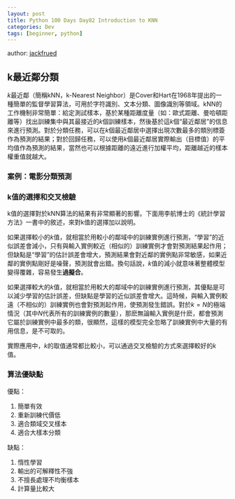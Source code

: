 ```yaml
---
layout: post
title: Python 100 Days Day82 Introduction to KNN
categories: Dev
tags: [beginner, python]
---
```


author: [jackfrued](https://github.com/jackfrued/Python-100-Days)

## k最近鄰分類

$k$最近鄰（簡稱kNN，k-Nearest Neighbor）是Cover和Hart在1968年提出的一種簡單的監督學習算法，可用於字符識別、文本分類、圖像識別等領域。kNN的工作機制非常簡單：給定測試樣本，基於某種距離度量（如：歐式距離、曼哈頓距離等）找出訓練集中與其最接近的$k$個訓練樣本，然後基於這$k$個“最近鄰居”的信息來進行預測。對於分類任務，可以在$k$個最近鄰居中選擇出現次數最多的類別標簽作為預測的結果；對於回歸任務，可以使用$k$個最近鄰居實際輸出（目標值）的平均值作為預測的結果，當然也可以根據距離的遠近進行加權平均，距離越近的樣本權重值就越大。

<!-- more -->

### 案例：電影分類預測

### k值的選擇和交叉檢驗

k值的選擇對於kNN算法的結果有非常顯著的影響。下面用李航博士的《統計學習方法》一書中的敘述，來對k值的選擇加以說明。

如果選擇較小的$k$值，就相當於用較小的鄰域中的訓練實例進行預測，“學習”的近似誤差會減小，只有與輸入實例較近（相似的）訓練實例才會對預測結果起作用；但缺點是“學習”的估計誤差會增大，預測結果會對近鄰的實例點非常敏感，如果近鄰的實例點剛好是噪聲，預測就會出錯。換句話說，$k$值的減小就意味著整體模型變得覆雜，容易發生**過擬合**。

如果選擇較大的$k$值，就相當於用較大的鄰域中的訓練實例進行預測，其優點是可以減少學習的估計誤差，但缺點是學習的近似誤差會增大。這時候，與輸入實例較遠（不相似的）訓練實例也會對預測起作用，使預測發生錯誤。對於$k=N$的極端情況（其中$N$代表所有的訓練實例的數量），那麽無論輸入實例是什麽，都會預測它屬於訓練實例中最多的類，很顯然，這樣的模型完全忽略了訓練實例中大量的有用信息，是不可取的。

實際應用中，$k$的取值通常都比較小，可以通過交叉檢驗的方式來選擇較好的$k$值。

### 算法優缺點

優點：

1. 簡單有效
2. 重新訓練代價低
3. 適合類域交叉樣本
4. 適合大樣本分類

缺點：

1. 惰性學習
2. 輸出的可解釋性不強
3. 不擅長處理不均衡樣本
4. 計算量比較大